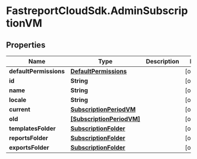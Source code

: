 # FastreportCloudSdk.AdminSubscriptionVM

## Properties

Name | Type | Description | Notes
------------ | ------------- | ------------- | -------------
**defaultPermissions** | [**DefaultPermissions**](DefaultPermissions.md) |  | [optional] 
**id** | **String** |  | [optional] 
**name** | **String** |  | [optional] 
**locale** | **String** |  | [optional] 
**current** | [**SubscriptionPeriodVM**](SubscriptionPeriodVM.md) |  | [optional] 
**old** | [**[SubscriptionPeriodVM]**](SubscriptionPeriodVM.md) |  | [optional] 
**templatesFolder** | [**SubscriptionFolder**](SubscriptionFolder.md) |  | [optional] 
**reportsFolder** | [**SubscriptionFolder**](SubscriptionFolder.md) |  | [optional] 
**exportsFolder** | [**SubscriptionFolder**](SubscriptionFolder.md) |  | [optional] 


